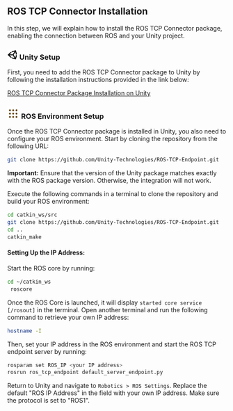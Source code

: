 ## ROS TCP Connector Installation

In this step, we will explain how to install the ROS TCP Connector package, enabling the connection between ROS and your Unity project.

### <img src="images/unity-tab-square-white.png" alt="unity" width="24" height="24"/> Unity Setup

First, you need to add the ROS TCP Connector package to Unity by following the installation instructions provided in the link below:

[ROS TCP Connector Package Installation on Unity](https://github.com/Unity-Technologies/Unity-Robotics-Hub/blob/main/tutorials/ros_unity_integration/setup.md#-unity-setup)

### <img src="images/ros1_icon.png" alt="ros1" width="28" height="28"/> ROS Environment Setup

Once the ROS TCP Connector package is installed in Unity, you also need to configure your ROS environment. Start by cloning the repository from the following URL:

```bash
git clone https://github.com/Unity-Technologies/ROS-TCP-Endpoint.git
```

**Important:** Ensure that the version of the Unity package matches exactly with the ROS package version. Otherwise, the integration will not work.

Execute the following commands in a terminal to clone the repository and build your ROS environment:

```bash
cd catkin_ws/src
git clone https://github.com/Unity-Technologies/ROS-TCP-Endpoint.git
cd ..
catkin_make
```

#### Setting Up the IP Address:

Start the ROS core by running:
```bash
cd ~/catkin_ws
 roscore
```

Once the ROS Core is launched, it will display `started core service [/rosout]` in the terminal. Open another terminal and run the following command to retrieve your own IP address:

```bash
hostname -I
```

Then, set your IP address in the ROS environment and start the ROS TCP endpoint server by running:

```bash
rosparam set ROS_IP <your IP address>
rosrun ros_tcp_endpoint default_server_endpoint.py
```

Return to Unity and navigate to `Robotics > ROS Settings`. Replace the default "ROS IP Address" in the field with your own IP address. Make sure the protocol is set to "ROS1".

